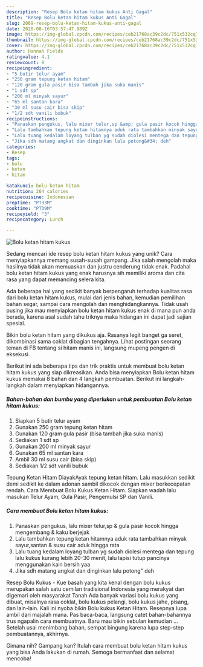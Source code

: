 ```yaml
---
description: "Resep Bolu ketan hitam kukus Anti Gagal"
title: "Resep Bolu ketan hitam kukus Anti Gagal"
slug: 2069-resep-bolu-ketan-hitam-kukus-anti-gagal
date: 2020-08-16T03:57:47.989Z
image: https://img-global.cpcdn.com/recipes/ceb21768ac39c2dc/751x532cq70/bolu-ketan-hitam-kukus-foto-resep-utama.jpg
thumbnail: https://img-global.cpcdn.com/recipes/ceb21768ac39c2dc/751x532cq70/bolu-ketan-hitam-kukus-foto-resep-utama.jpg
cover: https://img-global.cpcdn.com/recipes/ceb21768ac39c2dc/751x532cq70/bolu-ketan-hitam-kukus-foto-resep-utama.jpg
author: Hannah Fields
ratingvalue: 4.1
reviewcount: 8
recipeingredient:
- "5 butir telur ayam"
- "250 gram tepung ketan hitam"
- "120 gram gula pasir bisa tambah jika suka manis"
- "1 sdt sp"
- "200 ml minyak sayur"
- "65 ml santan kara"
- "30 ml susu cair bisa skip"
- "1/2 sdt vanili bubuk"
recipeinstructions:
- "Panaskan pengukus, lalu mixer telur,sp &amp; gula pasir kocok hingga mengembang &amp; kaku berjejak"
- "Lalu tambahkan tepung ketan hitamnya aduk rata tambahkan minyak sayur,santan &amp; susu cair aduk hingga rata"
- "Lalu tuang kedalam loyang tulban yg sudah diolesi mentega dan tepung lalu kukus kurang lebih 20-30 menit, lalu lapisi tutup pancinya menggunakan kain bersih yaa"
- "Jika sdh matang angkat dan dinginkan lalu potong&#34; deh"
categories:
- Resep
tags:
- bolu
- ketan
- hitam

katakunci: bolu ketan hitam 
nutrition: 264 calories
recipecuisine: Indonesian
preptime: "PT33M"
cooktime: "PT39M"
recipeyield: "3"
recipecategory: Lunch

---
```



![Bolu ketan hitam kukus](https://img-global.cpcdn.com/recipes/ceb21768ac39c2dc/751x532cq70/bolu-ketan-hitam-kukus-foto-resep-utama.jpg)

Sedang mencari ide resep bolu ketan hitam kukus yang unik? Cara menyiapkannya memang susah-susah gampang. Jika salah mengolah maka hasilnya tidak akan memuaskan dan justru cenderung tidak enak. Padahal bolu ketan hitam kukus yang enak harusnya sih memiliki aroma dan cita rasa yang dapat memancing selera kita.

Ada beberapa hal yang sedikit banyak berpengaruh terhadap kualitas rasa dari bolu ketan hitam kukus, mulai dari jenis bahan, kemudian pemilihan bahan segar, sampai cara mengolah dan menghidangkannya. Tidak usah pusing jika mau menyiapkan bolu ketan hitam kukus enak di mana pun anda berada, karena asal sudah tahu triknya maka hidangan ini dapat jadi sajian spesial.

Bikin bolu ketan hitam yang dikukus aja. Rasanya legit banget ga seret, dikombinasi sama coklat dibagian tengahnya. Lihat postingan seorang teman di FB tentang si hitam manis ini, langsung mupeng pengen di eksekusi.


Berikut ini ada beberapa tips dan trik praktis untuk membuat bolu ketan hitam kukus yang siap dikreasikan. Anda bisa menyiapkan Bolu ketan hitam kukus memakai 8 bahan dan 4 langkah pembuatan. Berikut ini langkah-langkah dalam menyiapkan hidangannya.

<!--inarticleads1-->

##### Bahan-bahan dan bumbu yang diperlukan untuk pembuatan Bolu ketan hitam kukus:

1. Siapkan 5 butir telur ayam
1. Gunakan 250 gram tepung ketan hitam
1. Gunakan 120 gram gula pasir (bisa tambah jika suka manis)
1. Sediakan 1 sdt sp
1. Gunakan 200 ml minyak sayur
1. Gunakan 65 ml santan kara
1. Ambil 30 ml susu cair (bisa skip)
1. Sediakan 1/2 sdt vanili bubuk


Tepung Ketan Hitam DiayakAyak tepung ketan hitam. Lalu masukkan sedikit demi sedikit ke dalam adonan sambil dikocok dengan mixer berkecepatan rendah. Cara Membuat Bolu Kukus Ketan Hitam. Siapkan wadah lalu masukan Telur Ayam, Gula Pasir, Pengemulsi SP dan Vanili. 

<!--inarticleads2-->

##### Cara membuat Bolu ketan hitam kukus:

1. Panaskan pengukus, lalu mixer telur,sp &amp; gula pasir kocok hingga mengembang &amp; kaku berjejak
1. Lalu tambahkan tepung ketan hitamnya aduk rata tambahkan minyak sayur,santan &amp; susu cair aduk hingga rata
1. Lalu tuang kedalam loyang tulban yg sudah diolesi mentega dan tepung lalu kukus kurang lebih 20-30 menit, lalu lapisi tutup pancinya menggunakan kain bersih yaa
1. Jika sdh matang angkat dan dinginkan lalu potong&#34; deh


Resep Bolu Kukus - Kue basah yang kita kenal dengan bolu kukus merupakan salah satu cemilan tradisional Indonesia yang merakyat dan digemari oleh masyarakat Tanah Ada banyak variasi bolu kukus yang dibuat, misalnya rasa coklat, bolu kukus pelangi, bolu kukus jahe, pisang, dan lain-lain. Kali ini nyoba bikin Bolu kukus Ketan Hitam. Resepnya lupa ambil dari majalah mana. Pas baca-baca, langsung catet bahan-bahannya trus ngapalin cara membuatnya. Baru mau bikin sebulan kemudian … Setelah usai menimbang bahan, sempat bingung karena lupa step-step pembuatannya, akhirnya. 

Gimana nih? Gampang kan? Itulah cara membuat bolu ketan hitam kukus yang bisa Anda lakukan di rumah. Semoga bermanfaat dan selamat mencoba!

